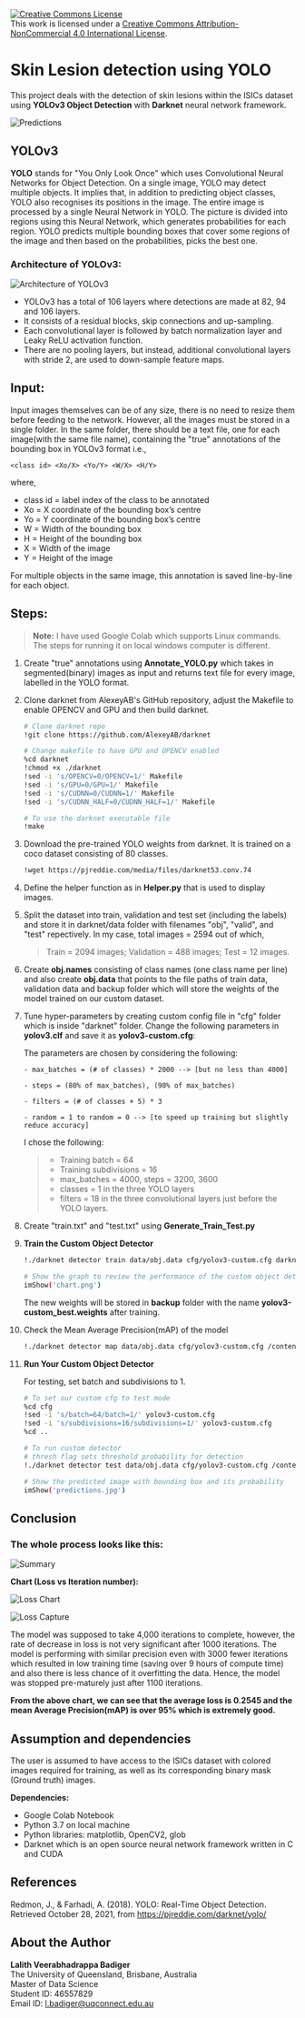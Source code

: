 <a rel="license" href="http://creativecommons.org/licenses/by-nc/4.0/"><img alt="Creative Commons License" style="border-width:0" src="https://i.creativecommons.org/l/by-nc/4.0/80x15.png" /></a><br />This work is licensed under a <a rel="license" href="http://creativecommons.org/licenses/by-nc/4.0/">Creative Commons Attribution-NonCommercial 4.0 International License</a>.

# Skin Lesion detection using YOLO

This project deals with the detection of skin lesions within the ISICs dataset using **YOLOv3 Object Detection** with **Darknet** neural network framework.

![Predictions](./Resources/Predictions.gif)

## YOLOv3

**YOLO** stands for "You Only Look Once" which uses Convolutional Neural Networks for Object Detection. On a single image, YOLO may detect multiple objects. It implies that, in addition to predicting object classes, YOLO also recognises its positions in the image. The entire image is processed by a single Neural Network in YOLO. The picture is divided into regions using this Neural Network, which generates probabilities for each region. YOLO predicts multiple bounding boxes that cover some regions of the image and then based on the probabilities, picks the best one.

### Architecture of YOLOv3:

![Architecture of YOLOv3](./Resources/YOLOv3_architecture.jpg)

- YOLOv3 has a total of 106 layers where detections are made at 82, 94 and 106 layers.
- It consists of a residual blocks, skip connections and up-sampling.
- Each convolutional layer is followed by batch normalization layer and Leaky ReLU activation function.
- There are no pooling layers, but instead, additional convolutional layers with stride 2, are used to down-sample feature maps.

## Input:

Input images themselves can be of any size, there is no need to resize them before feeding to the network. However, all the images must be stored in a single folder. In the same folder, there should be a text file, one for each image(with the same file name), containing the "true" annotations of the bounding box in YOLOv3 format i.e.,

```
<class id> <Xo/X> <Yo/Y> <W/X> <H/Y>
```

where,

- class id = label index of the class to be annotated
- Xo = X coordinate of the bounding box’s centre
- Yo = Y coordinate of the bounding box’s centre
- W = Width of the bounding box
- H = Height of the bounding box
- X = Width of the image
- Y = Height of the image

For multiple objects in the same image, this annotation is saved line-by-line for each object.

## Steps:

> **Note:** I have used Google Colab which supports Linux commands. The steps for running it on local windows computer is different.

1. Create "true" annotations using **Annotate_YOLO.py** which takes in segmented(binary) images as input and returns text file for every image, labelled in the YOLO format.

2. Clone darknet from AlexeyAB's GitHub repository, adjust the Makefile to enable OPENCV and GPU and then build darknet.

   ```sh
   # Clone darknet repo
   !git clone https://github.com/AlexeyAB/darknet

   # Change makefile to have GPU and OPENCV enabled
   %cd darknet
   !chmod +x ./darknet
   !sed -i 's/OPENCV=0/OPENCV=1/' Makefile
   !sed -i 's/GPU=0/GPU=1/' Makefile
   !sed -i 's/CUDNN=0/CUDNN=1/' Makefile
   !sed -i 's/CUDNN_HALF=0/CUDNN_HALF=1/' Makefile

   # To use the darknet executable file
   !make
   ```

3. Download the pre-trained YOLO weights from darknet. It is trained on a coco dataset consisting of 80 classes.

   ```sh
   !wget https://pjreddie.com/media/files/darknet53.conv.74
   ```

4. Define the helper function as in **Helper.py** that is used to display images.

5. Split the dataset into train, validation and test set (including the labels) and store it in darknet/data folder with filenames "obj", "valid", and "test" repectively. In my case, total images = 2594 out of which,

   > Train = 2094 images; Validation = 488 images; Test = 12 images.

6. Create **obj.names** consisting of class names (one class name per line) and also create **obj.data** that points to the file paths of train data, validation data and backup folder which will store the weights of the model trained on our custom dataset.

7. Tune hyper-parameters by creating custom config file in "cfg" folder which is inside "darknet" folder. Change the following parameters in **yolov3.clf** and save it as **yolov3-custom.cfg**:

   The parameters are chosen by considering the following:

   ```
   - max_batches = (# of classes) * 2000 --> [but no less than 4000]

   - steps = (80% of max_batches), (90% of max_batches)

   - filters = (# of classes + 5) * 3

   - random = 1 to random = 0 --> [to speed up training but slightly reduce accuracy]
   ```

   I chose the following:

   > - Training batch = 64
   > - Training subdivisions = 16
   > - max_batches = 4000, steps = 3200, 3600
   > - classes = 1 in the three YOLO layers
   > - filters = 18 in the three convolutional layers just before the YOLO layers.

8. Create "train.txt" and "test.txt" using **Generate_Train_Test.py**

9. **Train the Custom Object Detector**

   ```sh
   !./darknet detector train data/obj.data cfg/yolov3-custom.cfg darknet53.conv.74 -dont_show -map

   # Show the graph to review the performance of the custom object detector
   imShow('chart.png')
   ```

   The new weights will be stored in **backup** folder with the name **yolov3-custom_best.weights** after training.

10. Check the Mean Average Precision(mAP) of the model

    ```sh
    !./darknet detector map data/obj.data cfg/yolov3-custom.cfg /content/drive/MyDrive/darknet/backup/yolov3-custom_best.weights
    ```

11. **Run Your Custom Object Detector**

    For testing, set batch and subdivisions to 1.

    ```sh
    # To set our custom cfg to test mode
    %cd cfg
    !sed -i 's/batch=64/batch=1/' yolov3-custom.cfg
    !sed -i 's/subdivisions=16/subdivisions=1/' yolov3-custom.cfg
    %cd ..

    # To run custom detector
    # thresh flag sets threshold probability for detection
    !./darknet detector test data/obj.data cfg/yolov3-custom.cfg /content/drive/MyDrive/darknet/backup/yolov3-custom_best.weights /content/drive/MyDrive/Test_Lesion/ISIC_0000000.jpg -thresh 0.3

    # Show the predicted image with bounding box and its probability
    imShow('predictions.jpg')
    ```

## Conclusion

### The whole process looks like this:

![Summary](./Resources/Summary.JPG)

**Chart (Loss vs Iteration number):**

![Loss Chart](./Resources/chart_yolov3-custom.png)

![Loss Capture](./Resources/Loss.JPG)

The model was supposed to take 4,000 iterations to complete, however, the rate of decrease in loss is not very significant after 1000 iterations. The model is performing with similar precision even with 3000 fewer iterations which resulted in low training time (saving over 9 hours of compute time) and also there is less chance of it overfitting the data. Hence, the model was stopped pre-maturely just after 1100 iterations.

**From the above chart, we can see that the average loss is 0.2545 and the mean Average Precision(mAP) is over 95% which is extremely good.**

## Assumption and dependencies

The user is assumed to have access to the ISICs dataset with colored images required for training, as well as its corresponding binary mask (Ground truth) images.

**Dependencies:**

- Google Colab Notebook
- Python 3.7 on local machine
- Python libraries: matplotlib, OpenCV2, glob
- Darknet which is an open source neural network framework written in C and CUDA

## References

Redmon, J., & Farhadi, A. (2018). YOLO: Real-Time Object Detection. Retrieved October 28, 2021, from https://pjreddie.com/darknet/yolo/

## About the Author

**Lalith Veerabhadrappa Badiger**<br>
The University of Queensland, Brisbane, Australia<br>
Master of Data Science<br>
Student ID: 46557829<br>
Email ID: l.badiger@uqconnect.edu.au
